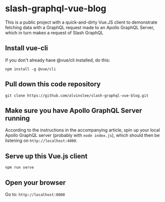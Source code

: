 # slash-graphql-vue-blog
This is a public project with a quick-and-dirty Vue.JS client to demonstrate fetching data with a GraphQL request made to an Apollo GraphQL Server, which in turn makes a request of Slash GraphQL

## Install vue-cli

If you don't already have @vue/cli installed, do this:
```
npm install -g @vue/cli
```

## Pull down this code repository
```
git clone https://github.com/alvinslee/slash-graphql-vue-blog.git
```

## Make sure you have Apollo GraphQL Server running

According to the instructions in the accompanying article, spin up your local Apollo GraphQL server (probably with `node index.js`), which should then be listening on `http://localhost:4000`.

## Serve up this Vue.js client

```
npm run serve
```

## Open your browser

Go to: `http://localhost:8080`
